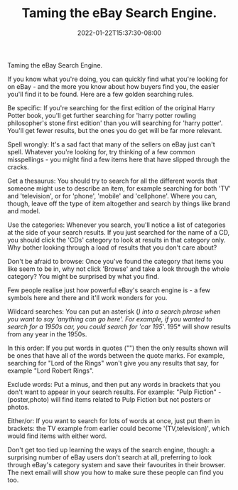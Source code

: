 ﻿---
title: "Taming the eBay Search Engine."
date: 2022-01-22T15:37:30-08:00
description: "40 ebay articles Tips for Web Success"
featured_image: "/images/40 ebay articles.jpg"
tags: ["40 ebay articles"]
---

Taming the eBay Search Engine.

If you know what you're doing, you can quickly find what you're looking for on eBay - and the more you know about how buyers find you, the easier you'll find it to be found. Here are a few golden searching rules.

Be specific: If you're searching for the first edition of the original Harry Potter book, you'll get further searching for 'harry potter rowling philosopher's stone first edition' than you will searching for 'harry potter'. You'll get fewer results, but the ones you do get will be far more relevant.

Spell wrongly: It's a sad fact that many of the sellers on eBay just can't spell. Whatever you're looking for, try thinking of a few common misspellings - you might find a few items here that have slipped through the cracks.

Get a thesaurus: You should try to search for all the different words that someone might use to describe an item, for example searching for both 'TV' and 'television', or for 'phone', 'mobile' and 'cellphone'. Where you can, though, leave off the type of item altogether and search by things like brand and model.

Use the categories: Whenever you search, you'll notice a list of categories at the side of your search results. If you just searched for the name of a CD, you should click the 'CDs' category to look at results in that category only. Why bother looking through a load of results that you don't care about?

Don't be afraid to browse: Once you've found the category that items you like seem to be in, why not click 'Browse' and take a look through the whole category? You might be surprised by what you find.

Few people realise just how powerful eBay's search engine is - a few symbols here and there and it'll work wonders for you. 

Wildcard searches: You can put an asterisk (*) into a search phrase when you want to say 'anything can go here'. For example, if you wanted to search for a 1950s car, you could search for 'car 195*'. 195* will show results from any year in the 1950s.

In this order: If you put words in quotes ("") then the only results shown will be ones that have all of the words between the quote marks. For example, searching for "Lord of the Rings" won't give you any results that say, for example "Lord Robert Rings".

Exclude words: Put a minus, and then put any words in brackets that you don't want to appear in your search results. For example: "Pulp Fiction" -(poster,photo) will find items related to Pulp Fiction but not posters or photos.

Either/or: If you want to search for lots of words at once, just put them in brackets: the TV example from earlier could become '(TV,television)', which would find items with either word.

Don't get too tied up learning the ways of the search engine, though: a surprising number of eBay users don't search at all, preferring to look through eBay's category system and save their favourites in their browser. The next email will show you how to make sure these people can find you too.

